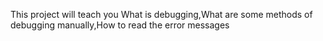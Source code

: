 This project will teach you What is debugging,What are some methods of debugging manually,How to read the error messages

